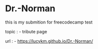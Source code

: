 # Dr.-Norman

this is my submition for freecodecamp test

topic : - tribute page 


url : - https://lucykm.github.io/Dr.-Norman/
